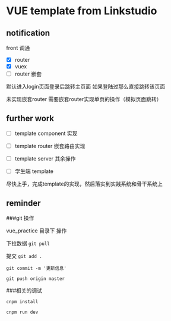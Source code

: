 # VUE template from Linkstudio

## notification

front 调通 

-[x] router 
-[x] vuex 
-[ ] router 嵌套

默认进入login页面登录后跳转主页面
如果登陆过那么直接跳转该页面

未实现嵌套router 需要嵌套router实现单页的操作（模拟页面跳转）


## further work

-[ ] template component 实现

-[ ] template router 嵌套路由实现

-[ ] template server 其余操作

-[ ] 学生端 template

尽快上手，完成template的实现，然后落实到实践系统和骨干系统上

## reminder

###git 操作

vue_practice 目录下 操作

下拉数据 `git pull`  

提交 `git add .`

`git commit -m '更新信息'`

`git push origin master`


###相关的调试

`cnpm install`

`cnpm run dev`
